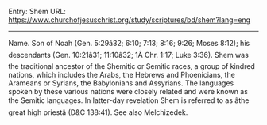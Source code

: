 Entry: Shem
URL: https://www.churchofjesuschrist.org/study/scriptures/bd/shem?lang=eng

---

Name. Son of Noah (Gen. 5:29â32; 6:10; 7:13; 8:16; 9:26; Moses 8:12); his descendants (Gen. 10:21â31; 11:10â32; 1Â Chr. 1:17; Luke 3:36). Shem was the traditional ancestor of the Shemitic or Semitic races, a group of kindred nations, which includes the Arabs, the Hebrews and Phoenicians, the Arameans or Syrians, the Babylonians and Assyrians. The languages spoken by these various nations were closely related and were known as the Semitic languages. In latter-day revelation Shem is referred to as âthe great high priestâ (D&C 138:41). See also Melchizedek.
